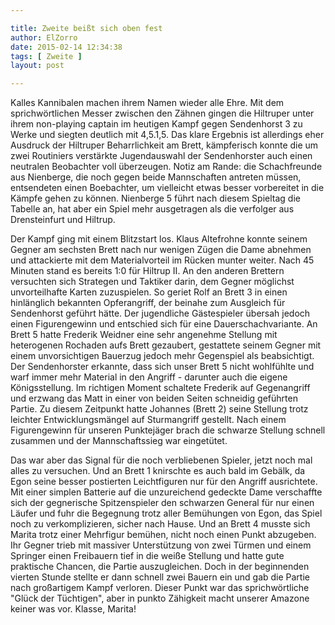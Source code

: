 ```yaml
---

title: Zweite beißt sich oben fest
author: ElZorro
date: 2015-02-14 12:34:38
tags: [ Zweite ]
layout: post

---
```


Kalles Kannibalen machen ihrem Namen wieder alle Ehre. Mit dem sprichwörtlichen Messer zwischen den Zähnen gingen die Hiltruper unter ihrem non-playing captain im heutigen Kampf gegen Sendenhorst 3 zu Werke und siegten deutlich mit 4,5.1,5. Das klare Ergebnis ist allerdings eher Ausdruck der Hiltruper Beharrlichkeit am Brett, kämpferisch konnte die um zwei Routiniers verstärkte Jugendauswahl der Sendenhorster auch einen neutralen Beobachter voll überzeugen. Notiz am Rande: die Schachfreunde aus Nienberge, die noch gegen beide Mannschaften antreten müssen, entsendeten einen Boebachter, um vielleicht etwas besser vorbereitet in die Kämpfe gehen zu können. Nienberge 5 führt nach diesem Spieltag die Tabelle an, hat aber ein Spiel mehr ausgetragen als die verfolger aus Drensteinfurt und Hiltrup.

<!-- continue -->
Der Kampf ging mit einem Blitzstart los. Klaus Altefrohne konnte seinem Gegner am sechsten Brett nach nur wenigen Zügen die Dame abnehmen und attackierte mit dem Materialvorteil im Rücken munter weiter. Nach 45 Minuten stand es bereits 1:0 für Hiltrup II. An den anderen Brettern versuchten sich Strategen und Taktiker darin, dem Gegner möglichst unvorteilhafte Karten zuzuspielen. So geriet Rolf an Brett 3 in einen hinlänglich bekannten Opferangriff, der beinahe zum Ausgleich für Sendenhorst geführt hätte. Der jugendliche Gästespieler übersah jedoch einen Figurengewinn und entschied sich für eine Dauerschachvariante. An Brett 5 hatte Frederik Weidner eine sehr angenehme Stellung mit heterogenen Rochaden aufs Brett gezaubert, gestattete seinem Gegner mit einem unvorsichtigen Bauerzug jedoch mehr Gegenspiel als beabsichtigt. Der Sendenhorster erkannte, dass sich unser Brett 5 nicht wohlfühlte und warf immer mehr Material in den Angriff - darunter auch die eigene Königsstellung. Im richtigen Moment schaltete Frederik auf Gegenangriff und erzwang das Matt in einer von beiden Seiten schneidig geführten Partie. Zu diesem Zeitpunkt hatte Johannes (Brett 2) seine Stellung trotz leichter Entwicklungsmängel auf Sturmangriff gestellt. Nach einem Figurengewinn für unseren Punktejäger brach die schwarze Stellung schnell zusammen und der Mannschaftssieg war eingetütet.

Das war aber das Signal für die noch verbliebenen Spieler, jetzt noch mal alles zu versuchen. Und an Brett 1 knirschte es auch bald im Gebälk, da Egon seine besser postierten Leichtfiguren nur für den Angriff ausrichtete. Mit einer simplen Batterie auf die unzureichend gedeckte Dame verschaffte sich der gegnerische Spitzenspieler den schwarzen General für nur einen Läufer und fuhr die Begegnung trotz aller Bemühungen von Egon, das Spiel noch zu verkomplizieren, sicher nach Hause. Und an Brett 4 musste sich Marita trotz einer Mehrfigur bemühen, nicht noch einen Punkt abzugeben. Ihr Gegner trieb mit massiver Unterstützung von zwei Türmen und einem Springer einen Freibauern tief in die weiße Stellung und hatte gute praktische Chancen, die Partie auszugleichen. Doch in der beginnenden vierten Stunde stellte er dann schnell zwei Bauern ein und gab die Partie nach großartigem Kampf verloren. Dieser Punkt war das sprichwörtliche "Glück der Tüchtigen", aber in punkto Zähigkeit macht unserer Amazone keiner was vor. Klasse, Marita!

